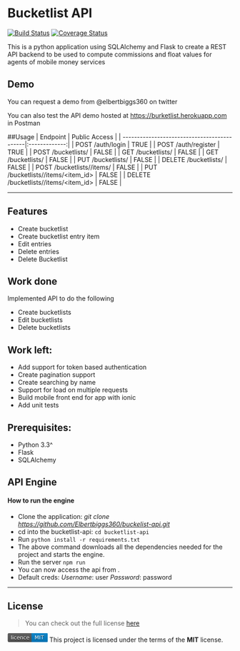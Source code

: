 # Bucketlist API

[![Build Status](https://travis-ci.org/Elbertbiggs360/buckelist-api.svg?branch=master)](https://travis-ci.org/Elbertbiggs360/buckelist-api)
[![Coverage Status](https://coveralls.io/repos/github/Elbertbiggs360/buckelist-api/badge.svg?branch=master)](https://coveralls.io/github/Elbertbiggs360/buckelist-api?branch=master)


This is a python application using SQLAlchemy and Flask 
to create a REST API backend to be used to compute commissions and float values
for agents of mobile money services

## Demo
You can request a demo from @elbertbiggs360 on twitter

You can also test the API demo hosted at https://burketlist.herokuapp.com in Postman

##Usage
| Endpoint                                    | Public Access |
| --------------------------------------------|:-------------:|
| POST /auth/login                            |    TRUE       |
| POST /auth/register                         |    TRUE       |
| POST /bucketlists/                          |    FALSE      |
| GET /bucketlists/                           |    FALSE      |
| GET /bucketlists/<id>                       |    FALSE      |
| PUT /bucketlists/<id>                       |    FALSE      |
| DELETE /bucketlists/<id>                    |    FALSE      |
| POST /bucketlists/<id>/items/               |    FALSE      |
| PUT /bucketlists/<id>/items/<item_id>       |    FALSE      |
| DELETE /bucketlists/<id>/items/<item_id>    |    FALSE      |

---

## Features
- Create bucketlist
- Create bucketlist entry item
- Edit entries
- Delete entries
- Delete Bucketlist

## Work done
Implemented API to do the following
* Create bucketlists
* Edit bucketlists
* Delete bucketlists

## Work left:
* Add support for token based authentication
* Create pagination support
* Create searching by name
* Support for load on multiple requests
* Build mobile front end for app with ionic
* Add unit tests

## Prerequisites:
* Python 3.3^
* Flask
* SQLAlchemy

## API Engine

#### How to run the engine
* Clone the application: *git clone https://github.com/Elbertbiggs360/buckelist-api.git*
* cd into the bucketlist-api: `cd bucketlist-api`
* Run `python install -r requirements.txt`
* The above command downloads all the dependencies needed for the project and starts the engine.
* Run the server `npm run`
* You can now access the api from . 
* Default creds: *Username*: user *Password*: password

---

## License
>You can check out the full license [here](https://github.com/Elbertbiggs360/buckelist-api/blob/master/LICENSE)

![MIT License](https://github.com/Elbertbiggs360/buckelist-api/blob/master/mit.png)
This project is licensed under the terms of the **MIT** license.